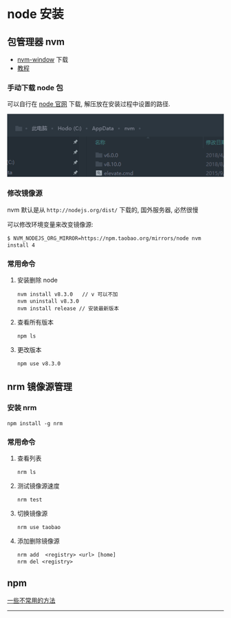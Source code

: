 # node 安装




## 包管理器 nvm

+ [nvm-window][1] 下载
+ [教程][2]

### 手动下载 node 包

可以自行在 [node 官网][3] 下载, 解压放在安装过程中设置的路径.

![](../images/nvm-node.png)

### 修改镜像源

nvm 默认是从 `http://nodejs.org/dist/` 下载的, 国外服务器, 必然很慢

可以修改环境变量来改变镜像源:

```cli
$ NVM_NODEJS_ORG_MIRROR=https://npm.taobao.org/mirrors/node nvm install 4
```

### 常用命令

1. 安装删除 node

   ```cli
   nvm install v8.3.0	// v 可以不加
   nvm uninstall v8.3.0
   nvm install release // 安装最新版本
   ```

2. 查看所有版本

   ```cli
   npm ls
   ```

3. 更改版本

   ```cli
   npm use v8.3.0
   ```



## nrm 镜像源管理

### 安装 nrm

```cli
npm install -g nrm
```

### 常用命令

1. 查看列表

   ```cli
   nrm ls
   ```

2. 测试镜像源速度

   ```cli
   nrm test
   ```

3. 切换镜像源

   ```cli
   nrm use taobao
   ```

4. 添加删除镜像源

   ```cli
   nrm add  <registry> <url> [home]
   nrm del <registry>
   ```



## npm

[一些不常用的方法][4]



---

[1]: https://github.com/coreybutler/nvm-windows/releases
[2]: https://blog.csdn.net/suwu150/article/details/79881503
[3]: https://nodejs.org/zh-cn/
[4]: ./npm.md

